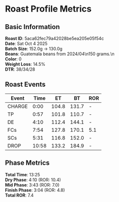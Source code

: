 # Roast Profile Metrics

## Basic Information
**Roast ID**: 5aca62fec79a42028be5ea205e05f54c  
**Date**: Sat Oct 4 2025  
**Batch Size**: 152.0g → 130.0g  
**Beans**: Guatemala beans from 2024/04\n150 grams.\n  
**Color**: 0  
**Weight Loss**: 14.5%  
**DTR**: 38/34/28  

## Roast Events

| Event | Time | ET | BT | ROR |
|-------|------|----|----|-----|
| CHARGE | 0:00 | 104.8 | 131.7 | - |
| TP | 0:57 | 101.8 | 110.7 | - |
| DE | 4:10 | 112.4 | 144.1 | - |
| FCs | 7:54 | 127.8 | 170.1 | 5.1 |
| SCs | 5:31 | 116.8 | 152.0 | - |
| DROP | 10:58 | 133.2 | 184.9 | - |

## Phase Metrics
**Total Time**: 13:25  
**Dry Phase**: 4:10 (ROR: 10.4)  
**Mid Phase**: 3:43 (ROR: 7.0)  
**Finish Phase**: 3:04 (ROR: 4.8)  
**Total ROR**: 7.4  
